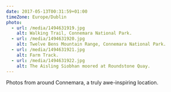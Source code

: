 ```yaml
---
date: 2017-05-13T00:31:59+01:00
timeZone: Europe/Dublin
photo:
  - url: /media/1494631919.jpg
    alt: Walking Trail, Connemara National Park.
  - url: /media/1494631920.jpg
    alt: Twelve Bens Mountain Range, Connemara National Park.
  - url: /media/1494631921.jpg
    alt: Farm Track.
  - url: /media/1494631922.jpg
    alt: The Aisling Siobhan moored at Roundstone Quay.
---
```

Photos from around Connemara, a truly awe-inspiring location.
